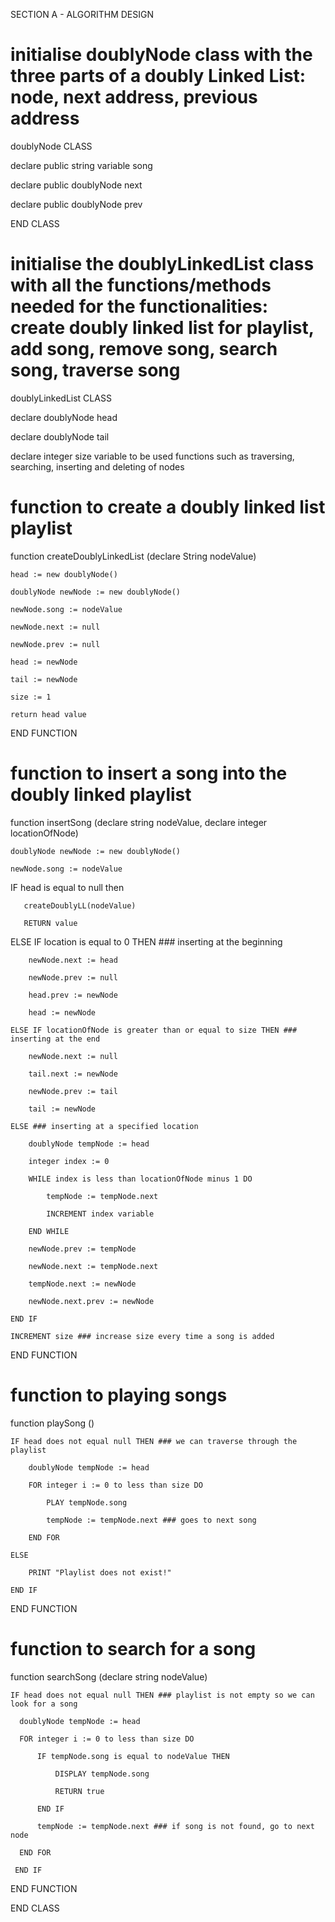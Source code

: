 SECTION A - ALGORITHM DESIGN


# initialise doublyNode class with the three parts of a doubly Linked List: node, next address, previous address
doublyNode CLASS 

  declare public string variable song
  
  declare public doublyNode next
  
  declare public doublyNode prev
  
END CLASS

# initialise the doublyLinkedList class with all the functions/methods needed for the functionalities: create doubly linked list for playlist, add song, remove song, search song, traverse song
doublyLinkedList CLASS 

  declare doublyNode head

  declare doublyNode tail

  declare integer size variable to be used functions such as traversing, searching, inserting and deleting of nodes

  # function to create a doubly linked list playlist
  function createDoublyLinkedList (declare String nodeValue)
  
    head := new doublyNode()
    
    doublyNode newNode := new doublyNode()
    
    newNode.song := nodeValue
    
    newNode.next := null
    
    newNode.prev := null

    head := newNode
    
    tail := newNode
    
    size := 1
    
    return head value
  
  END FUNCTION
  
  # function to insert a song into the doubly linked playlist
  function insertSong (declare string nodeValue, declare integer locationOfNode)
    
    doublyNode newNode := new doublyNode()
    
    newNode.song := nodeValue

  IF head is equal to null then
  
       createDoublyLL(nodeValue)
       
       RETURN value
       
  ELSE IF location is equal to 0 THEN ### inserting at the beginning
  
        newNode.next := head
        
        newNode.prev := null
        
        head.prev := newNode
        
        head := newNode
        
    ELSE IF locationOfNode is greater than or equal to size THEN ### inserting at the end
    
        newNode.next := null
        
        tail.next := newNode
        
        newNode.prev := tail
        
        tail := newNode
        
    ELSE ### inserting at a specified location
    
        doublyNode tempNode := head
        
        integer index := 0
        
        WHILE index is less than locationOfNode minus 1 DO
        
            tempNode := tempNode.next
            
            INCREMENT index variable
            
        END WHILE
        
        newNode.prev := tempNode
        
        newNode.next := tempNode.next
        
        tempNode.next := newNode
        
        newNode.next.prev := newNode
        
    END IF
    
    INCREMENT size ### increase size every time a song is added
    
  END FUNCTION
  
  # function to playing songs
  function playSong ()
    
    IF head does not equal null THEN ### we can traverse through the playlist
    
        doublyNode tempNode := head
        
        FOR integer i := 0 to less than size DO
        
            PLAY tempNode.song

            tempNode := tempNode.next ### goes to next song
            
        END FOR
        
    ELSE
    
        PRINT "Playlist does not exist!"
        
    END IF
    
  END FUNCTION
  
  # function to search for a song
  function searchSong (declare string nodeValue)
    
    IF head does not equal null THEN ### playlist is not empty so we can look for a song
    
      doublyNode tempNode := head

      FOR integer i := 0 to less than size DO
      
          IF tempNode.song is equal to nodeValue THEN
          
              DISPLAY tempNode.song
              
              RETURN true
              
          END IF
          
          tempNode := tempNode.next ### if song is not found, go to next node
          
      END FOR
      
     END IF
    
  END FUNCTION

END CLASS
